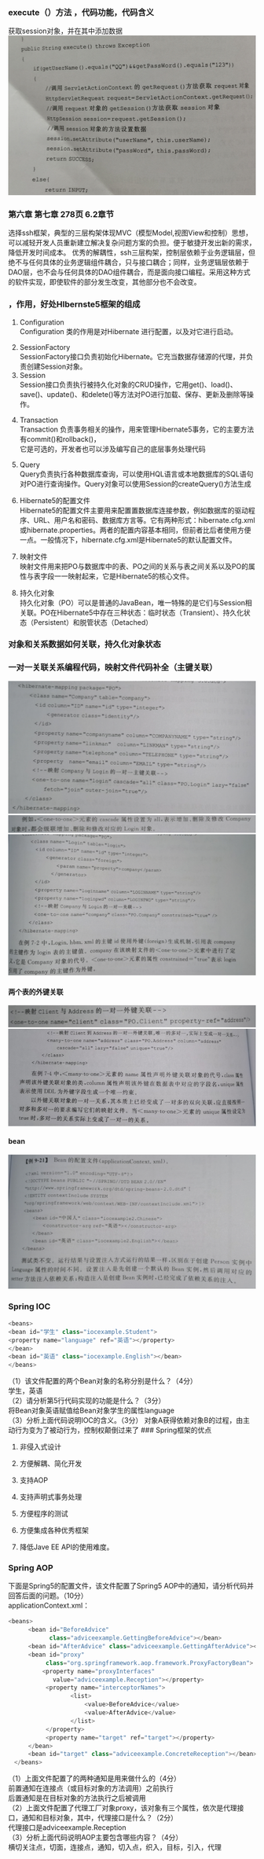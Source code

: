 ### execute（）方法 ，代码功能，代码含义
获取session对象，并在其中添加数据
![1](../img/1.jpg)
### 第六章  第七章  278页  6.2章节
选择ssh框架，典型的三层构架体现MVC（模型Model,视图View和控制）思想，可以减轻开发人员重新建立解决复杂问题方案的负担。便于敏捷开发出新的需求，降低开发时间成本。 优秀的解耦性，ssh三层构架，控制层依赖于业务逻辑层，但绝不与任何具体的业务逻辑组件耦合，只与接口耦合；同样，业务逻辑层依赖于DAO层，也不会与任何具体的DAO组件耦合，而是面向接口编程。采用这种方式的软件实现，即使软件的部分发生改变，其他部分也不会改变。

### ，作用，好处HIbernste5框架的组成
1. Configuration  
Configuration 类的作用是对Hibernate 进行配置，以及对它进行启动。  
<!-- 在Hibernate 的启动过程中，Configuration 类的实例首先定位映射文档的位置，读取这些配置，然后创建一个SessionFactory对象。 -->
2. SessionFactory   
SessionFactory接口负责初始化Hibernate。它充当数据存储源的代理，并负责创建Session对象。
3. Session  
Session接口负责执行被持久化对象的CRUD操作，它用get()、load()、save()、update()、和delete()等方法对PO进行加载、保存、更新及删除等操作。  
<!-- 但需要注意的是Session对象是非线程安全的。同时，Hibernate5的Session不同于JSP应用中的HttpSession。这里使用的Session术语，其实指的是Hibernate5中的Session。 -->
4. Transaction  
Transaction 负责事务相关的操作，用来管理Hibernate5事务，它的主要方法有commit()和rollback()，    
它是可选的，开发者也可以涉及编写自己的底层事务处理代码
<!-- 可以使用Session的beginTransaction()方法生成。   -->
5. Query  
Query负责执行各种数据库查询，可以使用HQL语言或本地数据库的SQL语句对PO进行查询操作。Query对象可以使用Session的createQuery()方法生成
6. Hibernate5的配置文件  
Hibernate5的配置文件主要用来配置置数据库连接参数，例如数据库的驱动程序、URL、用户名和密码、数据库方言等。它有两种形式：hibernate.cfg.xml或hibernate.properties。两者的配置内容基本相同，但前者比后者使用方便一点。一般情况下，hibernate.cfg.xml是Hibernate5的默认配置文件。

7. 映射文件  
映射文件用来把PO与数据库中的表、PO之间的关系与表之间关系以及PO的属性与表字段一一映射起来，它是Hibernate5的核心文件。

8. 持久化对象  
持久化对象（PO）可以是普通的JavaBean，唯一特殊的是它们与Session相关联。PO在Hibernate5中存在三种状态：临时状态（Transient）、持久化状态（Persistent）和脱管状态（Detached）
### 对象和关系数据如何关联，持久化对象状态
### 一对一关联关系编程代码，映射文件代码补全（主键关联）
![2](../img/2.jpg)
![3](../img/3.jpg)
![4](../img/4.jpg)
#### 两个表的外键关联
![5](../img/5.jpg)
![6](../img/6.jpg)
#### bean
![applicationContext.xml](../img/bean配置文件applicationContext.jpg)
### Spring IOC
```java
<beans>
<bean id="学生" class="iocexample.Student">
<property name="language" ref="英语"></property>
</bean>
<bean id="英语" class="iocexample.English"></bean>
</beans>
```
‎（1）该文件配置的两个Bean对象的名称分别是什么？（4分）  
学生，英语  
‎（2）请分析第5行代码实现的功能是什么？（3分）  
将Bean对象英语赋值给Bean对象学生的属性language  
‎（3）分析上面代码说明IOC的含义。（3分）
对象A获得依赖对象B的过程，由主动行为变为了被动行为，控制权颠倒过来了
‌### Spring框架的优点
1. 非侵入式设计  
<!-- Spring是一种非侵入式（non-invasive）框架，它可以使应用程序代码对框架的依赖最小化。 -->
2. 方便解耦、简化开发  
<!-- Spring就是一个大工厂，可以将所有对象的创建和依赖关系的维护工作都交给Spring容器的管理，大大的降低了组件之间的耦合性。 -->
3. 支持AOP  
<!-- Spring提供了对AOP的支持，它允许将一些通用任务，如安全、事物、日志等进行集中式处理，从而提高了程序的复用性。 -->
4. 支持声明式事务处理  
<!-- 只需要通过配置就可以完成对事物的管理，而无须手动编程。 -->
5. 方便程序的测试  
<!-- Spring提供了对Junit4的支持，可以通过注解方便的测试Spring程序。 -->
6. 方便集成各种优秀框架  
<!-- Spring不排斥各种优秀的开源框架，其内部提供了对各种优秀框架（如Struts、Hibernate、MyBatis、Quartz等）的直接支持。 -->
7. 降低Jave EE API的使用难度。  
### Spring AOP
下面是Spring5的配置文件，该文件配置了Spring5 AOP中的通知，请分析代码并回答后面的问题。（10分）  
‎applicationContext.xml：

```java　
<beans>
​　    <bean id="BeforeAdvice"
​　          class="adviceexample.GettingBeforeAdvice"></bean>
​　    <bean id="AfterAdvice" class="adviceexample.GettingAfterAdvice"></bean>
​　    <bean id="proxy"
​　         class="org.springframework.aop.framework.ProxyFactoryBean">
​　        <property name="proxyInterfaces"
​　           value="adviceexample.Reception"></property>
​　         <property name="interceptorNames">
​　                <list>
​　                    <value>BeforeAdvice</value>
​　                    <value>AfterAdvice</value>
​　                </list>
​　         </property>
​　         <property name="target" ref="target"></property>
​　    </bean>
​　    <bean id="target" class="adviceexample.ConcreteReception"></bean>
​　</beans>
```
‎（1）上面文件配置了的两种通知是用来做什么的（4分）  
前置通知在连接点（或目标对象的方法调用）之前执行  
后置通知是在目标对象的方法执行之后被调用  
‎（2）上面文件配置了代理工厂对象proxy，该对象有三个属性，依次是代理接口，通知和目标对象，其中，代理接口是什么？（2分）  
代理接口是adviceexample.Reception  
​
‎（3）分析上面代码说明AOP主要包含哪些内容？（4分）  
横切关注点，切面，连接点，通知，切入点，织入，目标，引入，代理
​


